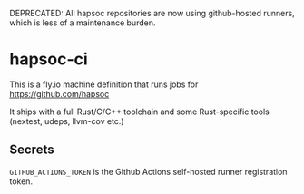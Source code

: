 DEPRECATED: All hapsoc repositories are now using github-hosted runners, which
is less of a maintenance burden.

# hapsoc-ci

This is a fly.io machine definition that runs jobs for <https://github.com/hapsoc>

It ships with a full Rust/C/C++ toolchain and some Rust-specific tools (nextest,
udeps, llvm-cov etc.)

## Secrets

`GITHUB_ACTIONS_TOKEN` is the Github Actions self-hosted runner registration
token.
